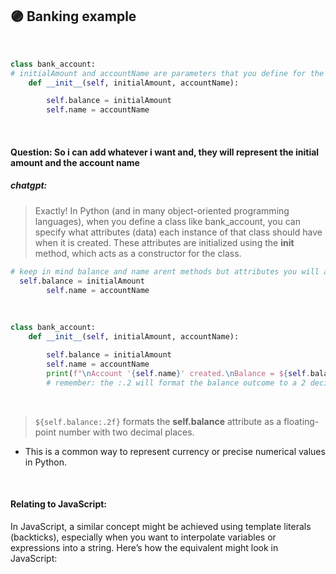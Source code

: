## 🟣 Banking example

 <br>

```python
class bank_account:
# initialAmount and accountName are parameters that you define for the __init__ method.
    def __init__(self, initialAmount, accountName):

        self.balance = initialAmount
        self.name = accountName
```

<br>

#### Question: So i can add whatever i want and, they will represent the initial amount and the account name

##### chatgpt:

> Exactly! In Python (and in many object-oriented programming languages), when you define a class like bank_account, you can specify what attributes (data) each instance of that class should have when it is created. These attributes are initialized using the **init** method, which acts as a constructor for the class.

```python
# keep in mind balance and name arent methods but attributes you will assign tje initial Amount & accountName
  self.balance = initialAmount
        self.name = accountName
```

<br>

```python
class bank_account:
    def __init__(self, initialAmount, accountName):

        self.balance = initialAmount
        self.name = accountName
        print(f"\nAccount '{self.name}' created.\nBalance = ${self.balance:.2f}")
        # remember: the :.2 will format the balance outcome to a 2 decimal points, so it will represent the cents
```

<br>

> `${self.balance:.2f}` formats the **self.balance** attribute as a floating-point number with two decimal places.

- This is a common way to represent currency or precise numerical values in Python.

<br>

#### Relating to JavaScript:

In JavaScript, a similar concept might be achieved using template literals (backticks), especially when you want to interpolate variables or expressions into a string. Here’s how the equivalent might look in JavaScript:
